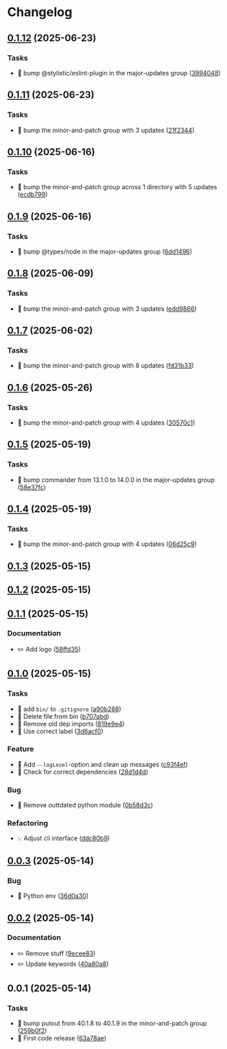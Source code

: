 # Changelog

## [0.1.12](https://github.com/phun-ky/wrapture/compare/0.1.11...0.1.12) (2025-06-23)

### Tasks

* 🤖 bump @stylistic/eslint-plugin in the major-updates group ([3994048](https://github.com/phun-ky/wrapture/commit/39940482cdf511cef82d3eafa6a1c13673e241d9))

## [0.1.11](https://github.com/phun-ky/wrapture/compare/0.1.10...0.1.11) (2025-06-23)

### Tasks

* 🤖 bump the minor-and-patch group with 3 updates ([21f2344](https://github.com/phun-ky/wrapture/commit/21f23449f6c7c0249473dde8fc0fc7e069d6bb1b))

## [0.1.10](https://github.com/phun-ky/wrapture/compare/0.1.9...0.1.10) (2025-06-16)

### Tasks

* 🤖 bump the minor-and-patch group across 1 directory with 5 updates ([ecdb799](https://github.com/phun-ky/wrapture/commit/ecdb79949a3b79a92b8957dad44d9c7bef175bbf))

## [0.1.9](https://github.com/phun-ky/wrapture/compare/0.1.8...0.1.9) (2025-06-16)

### Tasks

* 🤖 bump @types/node in the major-updates group ([6dd1496](https://github.com/phun-ky/wrapture/commit/6dd1496aa1884d083d430a9a3d7690324104b85e))

## [0.1.8](https://github.com/phun-ky/wrapture/compare/0.1.7...0.1.8) (2025-06-09)

### Tasks

* 🤖 bump the minor-and-patch group with 3 updates ([edd9866](https://github.com/phun-ky/wrapture/commit/edd9866ad09273e753a2e2670d8c2f3868930668))

## [0.1.7](https://github.com/phun-ky/wrapture/compare/0.1.6...0.1.7) (2025-06-02)

### Tasks

* 🤖 bump the minor-and-patch group with 8 updates ([fd31b33](https://github.com/phun-ky/wrapture/commit/fd31b3324ef51e7d5f3dc875a5df0345c51d8e18))

## [0.1.6](https://github.com/phun-ky/wrapture/compare/0.1.5...0.1.6) (2025-05-26)

### Tasks

* 🤖 bump the minor-and-patch group with 4 updates ([30570c1](https://github.com/phun-ky/wrapture/commit/30570c177e60aa3444715bc01e7459bd1e97ecaa))

## [0.1.5](https://github.com/phun-ky/wrapture/compare/0.1.4...0.1.5) (2025-05-19)

### Tasks

* 🤖 bump commander from 13.1.0 to 14.0.0 in the major-updates group ([58e37fc](https://github.com/phun-ky/wrapture/commit/58e37fcce0aea700bbafa5fdc1669d556c8b9955))

## [0.1.4](https://github.com/phun-ky/wrapture/compare/0.1.3...0.1.4) (2025-05-19)

### Tasks

* 🤖 bump the minor-and-patch group with 4 updates ([06d25c9](https://github.com/phun-ky/wrapture/commit/06d25c9c87ada26cab84466f1cf173e112e055d9))

## [0.1.3](https://github.com/phun-ky/wrapture/compare/0.1.2...0.1.3) (2025-05-15)

## [0.1.2](https://github.com/phun-ky/wrapture/compare/0.1.1...0.1.2) (2025-05-15)

## [0.1.1](https://github.com/phun-ky/wrapture/compare/0.1.0...0.1.1) (2025-05-15)

### Documentation

* ✏️ Add logo ([58ffd35](https://github.com/phun-ky/wrapture/commit/58ffd359d9cd5b8e0b538f4d6cd3cd5f7b3dee7a))

## [0.1.0](https://github.com/phun-ky/wrapture/compare/0.0.3...0.1.0) (2025-05-15)

### Tasks

* 🤖 add `bin/` to `.gitignore` ([a90b288](https://github.com/phun-ky/wrapture/commit/a90b2880a6179010b6133f719eb7696759e6ac06))
* 🤖 Delete file from bin ([b707abd](https://github.com/phun-ky/wrapture/commit/b707abddd989c43da70bf91512d75e752c18456c))
* 🤖 Remove old dep imports ([819e9e4](https://github.com/phun-ky/wrapture/commit/819e9e439f0bbf50383038db2cded3d3c167e3f3))
* 🤖 Use correct label ([3d6acf0](https://github.com/phun-ky/wrapture/commit/3d6acf0311f18e9e2d90b4a129f0dc7cae9b955c))

### Feature

* 🎸 Add `--logLevel`-option and clean up messages ([c93f4ef](https://github.com/phun-ky/wrapture/commit/c93f4ef0570d4fe7501776f2fbce1ed362e048a7))
* 🎸 Check for correct dependencies ([28d1d4d](https://github.com/phun-ky/wrapture/commit/28d1d4def395c700285caf82139e8b0786cc4855))

### Bug

* 🐛 Remove outtdated python module ([0b58d3c](https://github.com/phun-ky/wrapture/commit/0b58d3cc5c2758b606333e011766a3ed91fbfa74))

### Refactoring

* 💡 Adjust cli interface ([ddc80b9](https://github.com/phun-ky/wrapture/commit/ddc80b9d96f11133c2aa4e26ffcde40f316f12a8))

## [0.0.3](https://github.com/phun-ky/wrapture/compare/0.0.2...0.0.3) (2025-05-14)

### Bug

* 🐛 Python env ([36d0a30](https://github.com/phun-ky/wrapture/commit/36d0a302aebfabf9860f7cc5c70bc8151b221632))

## [0.0.2](https://github.com/phun-ky/wrapture/compare/0.0.1...0.0.2) (2025-05-14)

### Documentation

* ✏️ Remove stuff ([9ecee83](https://github.com/phun-ky/wrapture/commit/9ecee83a69ae7f1fa2dc43c3e6948a366f8050d0))
* ✏️ Update keywords ([40a80a8](https://github.com/phun-ky/wrapture/commit/40a80a8738bcc475ad76407de6a2d33e4cb82a9b))

## 0.0.1 (2025-05-14)

### Tasks

* 🤖 bump putout from 40.1.8 to 40.1.9 in the minor-and-patch group ([259b0f2](https://github.com/phun-ky/wrapture/commit/259b0f28011274b097c7c534ec491437d51bf806))
* 🤖 First code release ([63a78ae](https://github.com/phun-ky/wrapture/commit/63a78aefc3260e9d30918b90c1c460db53279310))
